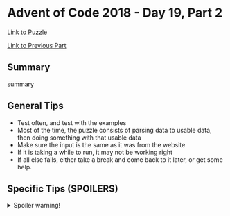 # Advent of Code 2018 - Day 19, Part 2

[Link to Puzzle](https://adventofcode.com/2018/day/19#part2)

[Link to Previous Part](https://github.com/CodingAP/unofficial-aoc-syllabus/blob/main/years/2018/day19/part1.md)

## Summary
summary

## General Tips
- Test often, and test with the examples
- Most of the time, the puzzle consists of parsing data to usable data, then doing something with that usable data
- Make sure the input is the same as it was from the website
- If it is taking a while to run, it may not be working right
- If all else fails, either take a break and come back to it later, or get some help.

## Specific Tips (SPOILERS)
<details> <summary>Spoiler warning!</summary>

specific tips

</details>